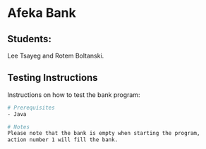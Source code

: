# Afeka Bank

## Students:
Lee Tsayeg and Rotem Boltanski.

## Testing Instructions 
Instructions on how to test the bank program:
```bash
# Prerequisites
- Java

# Notes
Please note that the bank is empty when starting the program,
action number 1 will fill the bank.
```